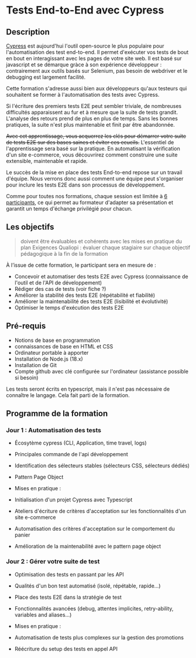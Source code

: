 # Tests End-to-End avec Cypress

## Description

[Cypress](https://www.cypress.io/) est aujourd'hui l'outil open-source le plus populaire pour l'automatisation des test end-to-end. Il permet d'exécuter vos tests de bout en bout en interagissant avec les pages de votre site web. Il est basé sur javascript et se démarque gràce à son expérience développeur : contrairement aux outils basés sur Selenium, pas besoin de webdriver et le debugging est largement facilité.

Cette formation s'adresse aussi bien aux développeurs qu'aux testeurs qui souhaitent se former à l'automatisation des tests avec Cypress.

Si l'écriture des premiers tests E2E peut sembler triviale, de nombreuses difficultés apparaissent au fur et à mesure que la suite de tests grandit. L'analyse des retours prend de plus en plus de temps. Sans les bonnes pratiques, la suite n'est plus maintenable et finit par être abandonnée.

~~Avec cet apprentissage, vous acquerrez les clés pour démarrer votre suite de tests E2E sur des bases saines et éviter ces ecueils.~~ L'essentiel de l'apprentissage sera basé sur la pratique. En automatisant la vérification d'un site e-commerce, vous découvrirez comment construire une suite extensible, maintenable et rapide.

Le succès de la mise en place des tests End-to-end repose sur un travail d'équipe. Nous verrons donc aussi comment une équipe peut s'organiser pour inclure les tests E2E dans son processus de développement.

Comme pour toutes nos formations, chaque session est limitée à [6 participants](https://www.humancoders.com/pages/manifeste#taille-humaine), ce qui permet au formateur d'adapter sa présentation et garantit un temps d'échange privilégié pour chacun.


## Les objectifs 

> doivent être évaluables et cohérents avec les mises en pratique du plan
> Exigences Qualiopi : évaluer chaque stagiaire sur chaque objectif pédagogique à la fin de la formation

À l’issue de cette formation, le participant sera en mesure de :

- Concevoir et automatiser des tests E2E avec Cypress (connaissance de l'outil et de l'API de développement)
- Rédiger des cas de tests (voir fiche ?)
- Améliorer la stabilité des tests E2E (répétabilité et fiabilité)
- Améliorer la maintenabilité des tests E2E (lisibilité et évolutivité)
- Optimiser le temps d'exécution des tests E2E

## Pré-requis

- Notions de base en programmation
- connaissances de base en HTML et CSS
- Ordinateur portable à apporter
- Installation de Node.js (18.x)
- Installation de Git
- Compte github avec clé configurée sur l'ordinateur (assistance possible si besoin)

Les tests seront écrits en typescript, mais il n'est pas nécessaire de connaître le langage. Cela fait parti de la formation.

## Programme de la formation

### Jour 1 : Automatisation des tests

- Écosytème cypress (CLI, Application, time travel, logs)
- Principales commande de l'api développement
- Identification des sélecteurs stables (sélecteurs CSS, sélecteurs dédiés)
- Pattern Page Object

- Mises en pratique :
 - Initialisation d'un projet Cypress avec Typescript
 - Ateliers d'écriture de critères d'acceptation sur les fonctionnalités d'un site e-commerce
 - Automatisation des critères d'acceptation sur le comportement du panier
 - Amélioration de la maintenabilité avec le pattern page object

 
### Jour 2 : Gérer votre suite de test

- Optimisation des tests en passant par les API
- Qualités d'un bon test automatisé (isolé, répétable, rapide...)
- Place des tests E2E dans la stratégie de test
- Fonctionnalités avancées (debug, attentes implicites, retry-ability, variables and aliases...)

- Mises en pratique :
 - Automatisation de tests plus complexes sur la gestion des promotions
 - Réécriture du setup des tests en appel API
